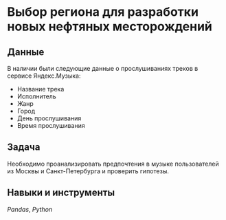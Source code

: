 # Выбор региона для разработки новых нефтяных месторождений


## Данные

В наличии были следующие данные о прослушиваниях треков в сервисе Яндекс.Музыка:
- Название трека
- Исполнитель
- Жанр
- Город
- День прослушивания
- Время прослушивания

## Задача

Необходимо проанализировать предпочтения в музыке пользователей из Москвы и Санкт-Петербурга и проверить гипотезы.

## Навыки и инструменты
*Pandas*, *Python*
